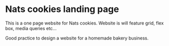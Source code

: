 # Nats cookies landing page

This is a one page website for Nats cookies. Website is will feature grid, flex box, media queries etc...

Good practice to design a website for a homemade bakery business.
